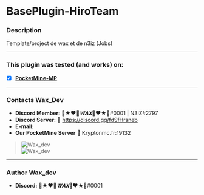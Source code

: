 # BasePlugin-HiroTeam
### **Description**

Template/project de wax et de n3iz (Jobs)  

---
### **This plugin was tested (and works) on:**

- [x] **[PocketMine-MP]()**
---
### Contacts Wax_Dev

- **Discord Member:** 🧊★❤💢_𝐖𝐀𝐗_💢❤★🧊#0001 | N3IZ#2797
- **Discord Server:** :link:  https://discord.gg/fdSfHrsneb<br/>
- **E-mail:** <br/>
- **Our PocketMine Server** :link: Kryptonmc.fr:19132 <br/>

> ![Wax_dev](https://www.zupimages.net/up/20/25/mb59.png) </br>
> ![Wax_dev](https://cdn.discordapp.com/attachments/701520774598492220/723269120992215080/PicsArt_06-18-10.13.13.png)
---
### Author Wax_dev
- **Discord:** 🧊★❤💢_𝐖𝐀𝐗_💢❤★🧊#0001